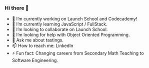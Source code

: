 ### Hi there 👋

- 🔭 I’m currently working on Launch School and Codecademy!
- 🌱 I’m currently learning JavaScript / FullStack.
- 👯 I’m looking to collaborate on Launch School.
- 🤔 I’m looking for help with Object Oriented Programming.
- 💬 Ask me about tastings.
- 📫 How to reach me: LinkedIn
- ⚡ Fun fact: Changing careers from Secondary Math Teaching to Software Engineering.
